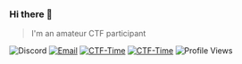 ### Hi there 👋

> I'm an amateur CTF participant

![Discord](https://img.shields.io/badge/p33raw1t-%237289DA.svg?logo=discord&logoColor=white)
[![Email](https://img.shields.io/badge/biu2@preps.cc-%23f2a60c.svg)](mailto:biu2@preps.cc)
[![CTF-Time](https://img.shields.io/badge/Imp0ster56-%23C71610.svg)](https://ctftime.org/team/209475)
[![CTF-Time](https://img.shields.io/badge/Immature%20Monster-%23C71610.svg)](https://lfm.immature.monster/)
![Profile Views](https://komarev.com/ghpvc/?username=kimbius&color=green)
